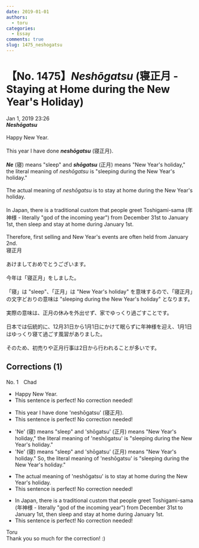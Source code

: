 ```yaml
---
date: 2019-01-01
authors:
  - toru
categories:
  - Essay
comments: true
slug: 1475_neshogatsu
---
```


# 【No. 1475】<strong><em>Neshōgatsu</strong></em> (寝正月 - Staying at Home during the New Year's Holiday)
<div class="date">Jan 1, 2019 23:26</div>
<div id="post"><div id="body_show_ori">
<strong><em>Neshōgatsu</strong></em><br/><br/>Happy New Year.<br/><br/>This year I have done <strong><em>neshōgatsu</em></strong> (寝正月).<br/><br/><strong><em>Ne</em></strong> (寝) means "sleep" and <strong><em>shōgatsu</em></strong> (正月) means "New Year's holiday," the literal meaning of <em>neshōgatsu</em> is "sleeping during the New Year's holiday."<br/><br/>The actual meaning of <em>neshōgatsu</em> is to stay at home during the New Year's holiday.<br/><br/>In Japan, there is a traditional custom that people greet Toshigami-sama (年神様 - literally "god of the incoming year") from December 31st to January 1st, then sleep and stay at home during January 1st.<br/><br/>Therefore, first selling and New Year's events are often held from January 2nd.
</div></div>

<!-- more -->

<div id="post_ja"><div id="body_show_mo">
寝正月<br/><br/>あけましておめでとうございます。<br/><br/>今年は「寝正月」をしました。<br/><br/>「寝」は "sleep"、「正月」は "New Year's holiday" を意味するので、「寝正月」の文字どおりの意味は "sleeping during the New Year's holiday" となります。<br/><br/>実際の意味は、正月の休みを外出せず、家でゆっくり過ごすことです。<br/><br/>日本では伝統的に、12月31日から1月1日にかけて眠らずに年神様を迎え、1月1日はゆっくり寝て過ごす風習がありました。<br/><br/>そのため、初売りや正月行事は2日から行われることが多いです。
</div></div>

## Corrections (1)
<div id="block"><div class="first_name"> No. 1　<span class="just_name">Chad</span></div><div id="block2">
<ul class="correction_field">
<li class="incorrect">Happy New Year.</li>
<li class="corrected perfect">This sentence is perfect! No correction needed!</li>
</ul>
<ul class="correction_field">
<li class="incorrect">This year I have done 'neshōgatsu' (寝正月).</li>
<li class="corrected perfect">This sentence is perfect! No correction needed!</li>
</ul>
<ul class="correction_field">
<li class="incorrect">'Ne' (寝) means "sleep" and 'shōgatsu' (正月) means "New Year's holiday," the literal meaning of 'neshōgatsu' is "sleeping during the New Year's holiday."</li>
<li class="corrected correct">
'Ne' (寝) means "sleep" and 'shōgatsu' (正月) means "New Year's holiday." <span class="f_red">So,</span> the literal meaning of 'neshōgatsu' is "sleeping during the New Year's holiday."
</li>
</ul>
<ul class="correction_field">
<li class="incorrect">The actual meaning of 'neshōgatsu' is to stay at home during the New Year's holiday.</li>
<li class="corrected perfect">This sentence is perfect! No correction needed!</li>
</ul>
<ul class="correction_field">
<li class="incorrect">In Japan, there is a traditional custom that people greet Toshigami-sama (年神様 - literally "god of the incoming year") from December 31st to January 1st, then sleep and stay at home during January 1st.</li>
<li class="corrected perfect">This sentence is perfect! No correction needed!</li>
</ul>
</div><div class="name"><span class="just_name">Toru</span><br>
Thank you so much for the correction! :)
</div>
</div>

